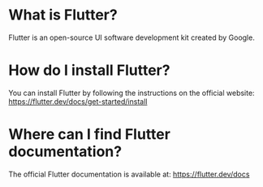 # What is Flutter?
Flutter is an open-source UI software development kit created by Google.

# How do I install Flutter?
You can install Flutter by following the instructions on the official website: https://flutter.dev/docs/get-started/install

# Where can I find Flutter documentation?
The official Flutter documentation is available at: https://flutter.dev/docs
